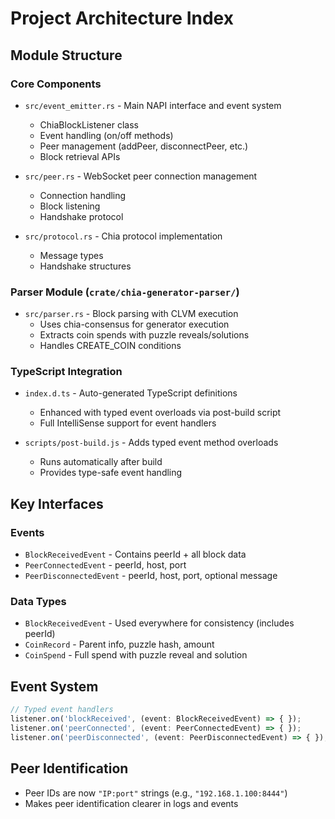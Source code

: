 # Project Architecture Index

## Module Structure

### Core Components
- `src/event_emitter.rs` - Main NAPI interface and event system
  - ChiaBlockListener class
  - Event handling (on/off methods)
  - Peer management (addPeer, disconnectPeer, etc.)
  - Block retrieval APIs

- `src/peer.rs` - WebSocket peer connection management
  - Connection handling
  - Block listening
  - Handshake protocol

- `src/protocol.rs` - Chia protocol implementation
  - Message types
  - Handshake structures

### Parser Module (`crate/chia-generator-parser/`)
- `src/parser.rs` - Block parsing with CLVM execution
  - Uses chia-consensus for generator execution
  - Extracts coin spends with puzzle reveals/solutions
  - Handles CREATE_COIN conditions

### TypeScript Integration
- `index.d.ts` - Auto-generated TypeScript definitions
  - Enhanced with typed event overloads via post-build script
  - Full IntelliSense support for event handlers

- `scripts/post-build.js` - Adds typed event method overloads
  - Runs automatically after build
  - Provides type-safe event handling

## Key Interfaces

### Events
- `BlockReceivedEvent` - Contains peerId + all block data
- `PeerConnectedEvent` - peerId, host, port
- `PeerDisconnectedEvent` - peerId, host, port, optional message

### Data Types  
- `BlockReceivedEvent` - Used everywhere for consistency (includes peerId)
- `CoinRecord` - Parent info, puzzle hash, amount
- `CoinSpend` - Full spend with puzzle reveal and solution

## Event System
```typescript
// Typed event handlers
listener.on('blockReceived', (event: BlockReceivedEvent) => { });
listener.on('peerConnected', (event: PeerConnectedEvent) => { });
listener.on('peerDisconnected', (event: PeerDisconnectedEvent) => { });
```

## Peer Identification
- Peer IDs are now `"IP:port"` strings (e.g., `"192.168.1.100:8444"`)
- Makes peer identification clearer in logs and events 